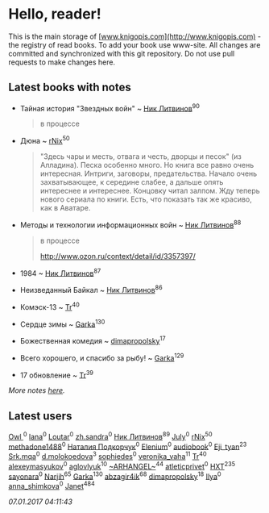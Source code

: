 # Hello, reader!
This is the main storage of [www.knigopis.com](http://www.knigopis.com) - the registry of read books.
To add your book use www-site. All changes are committed and synchronized with this git repository.
Do not use pull requests to make changes here.


## Latest books with notes
* Тайная история "Звездных войн" ~ [Ник Литвинов](users/241/241974816-vkontakte)<sup>90</sup>
    > в процессе

* Дюна ~ [rNix](users/115/115622071-twitter)<sup>50</sup>
    > "Здесь чары и месть, отвага и честь, дворцы и песок" (из Алладина). Песка особенно много. Но книга все равно очень интересная.
    > Интриги, заговоры, предательства. Начало очень захватывающее, к середине слабее, а дальше опять интереснее и интереснее. Концовку читал залпом. Жду теперь нового сериала по книги. Есть, что показать так же красиво, как в Аватаре.

* Методы и технологии информационных войн ~ [Ник Литвинов](users/241/241974816-vkontakte)<sup>88</sup>
    > в процессе
    > 
    > http://www.ozon.ru/context/detail/id/3357397/

* 1984 ~ [Ник Литвинов](users/241/241974816-vkontakte)<sup>87</sup>

* Неизведанный Байкал ~ [Ник Литвинов](users/241/241974816-vkontakte)<sup>86</sup>

* Комэск-13 ~ [Tr](users/122/12282474-vkontakte)<sup>40</sup>

* Сердце зимы ~ [Garka](users/115/115753719718250012620-google)<sup>130</sup>

* Божественная комедия ~ [dimapropolsky](users/211/21138193-vkontakte)<sup>17</sup>

* Всего хорошего, и спасибо за рыбу! ~ [Garka](users/115/115753719718250012620-google)<sup>129</sup>

* 17 обновление ~ [Tr](users/122/12282474-vkontakte)<sup>39</sup>


_More notes [here](latest_books_with_notes.md)._


## Latest users
[Owl ](users/112/112882224865387708202-google)<sup>0</sup> 
[lana](users/148/1486179434745329-facebook)<sup>0</sup> 
[Loutar](users/110/110570059376798782385-google)<sup>0</sup> 
[zh.sandra](users/139/139500216-vkontakte)<sup>0</sup> 
[Ник Литвинов](users/241/241974816-vkontakte)<sup>89</sup> 
[July](users/718/71860652-vkontakte)<sup>0</sup> 
[rNix](users/115/115622071-twitter)<sup>50</sup> 
[methadone1488](users/298/29872825-vkontakte)<sup>0</sup> 
[Наталия Подкорчук](users/113/11351324622008775173-mailru)<sup>0</sup> 
[Elenium](users/401/4010120070146719222-mailru)<sup>0</sup> 
[audiobook](users/105/105085389727031650221-google)<sup>0</sup> 
[Eji_tyan](users/235/2352103981-twitter)<sup>23</sup> 
[Srk.mqa](users/114/114601129347390867268-google)<sup>0</sup> 
[d.molokoedova](users/152/152183909-vkontakte)<sup>3</sup> 
[sophiedes](users/388/388431793-vkontakte)<sup>0</sup> 
[veronika_vaha](users/876/87639392-vkontakte)<sup>11</sup> 
[Tr](users/122/12282474-vkontakte)<sup>40</sup> 
[alexeymasyukov](users/297/297276114-vkontakte)<sup>0</sup> 
[aglovlyuk](users/113/113033184709492089410-google)<sup>10</sup> 
[~ARHANGEL~](users/642/64251996-vkontakte)<sup>44</sup> 
[atleticprivet](users/161/161139427-vkontakte)<sup>0</sup> 
[HXT](users/100/100002563462782-facebook)<sup>235</sup> 
[sayonara](users/389/389308925-vkontakte)<sup>0</sup> 
[Narjih](users/101/101033677091232972633-google)<sup>65</sup> 
[Garka](users/115/115753719718250012620-google)<sup>130</sup> 
[abzagir4ik](users/362/3621623-vkontakte)<sup>68</sup> 
[dimapropolsky](users/211/21138193-vkontakte)<sup>18</sup> 
[Ilya](users/104/104377955754791742868-google)<sup>0</sup> 
[anna_shimkova](users/735/7350172-vkontakte)<sup>0</sup> 
[Janet](users/205/20565064-vkontakte)<sup>484</sup> 


_07.01.2017 04:11:43_
